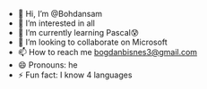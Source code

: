 - 👋 Hi, I’m @Bohdansam
- 👀 I’m interested in all
- 🌱 I’m currently learning Pascal😰
- 💞️ I’m looking to collaborate on Microsoft 
- 📫 How to reach me bogdanbisnes3@gmail.com
- 😄 Pronouns: he
- ⚡ Fun fact: I know 4 languages

